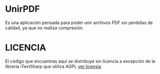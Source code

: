 UnirPDF
=======

Es una aplicación pensada para poder unir archivos PDF
sin perdidas de calidad, ya que no realiza compresión.

LICENCIA
========

El código que encuentras aquí se distribuye sin licencia
a excepción de la librería iTextSharp que utiliza AGPL [ver licensia](http://itextpdf.com/terms-of-use/agpl.php)
